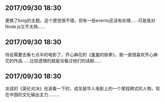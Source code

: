 ## 2017/09/30 18:30

更换了bolg的主题，这个感觉很不错，但有一些events还没有处理……可是我对Node.js又不太熟……

## 2017/09/30 18:30

待会需要去看七点半的电影了，开心麻花的《羞羞的铁拳》，我一直很喜欢开心麻花的作品……比较遗憾的就是没看过他们的话剧……

## 2017/09/30 18:30

龙叔的《英伦对决》也该看一下的，成龙是华人电影上的一个里程碑式的人物，现在中国的文化输出主力………
